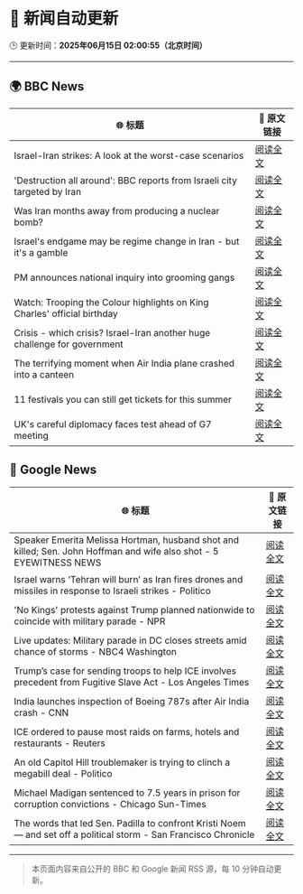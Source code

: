 # 🧠 新闻自动更新

🕒 更新时间：**2025年06月15日 02:00:55（北京时间）**

---

## 🌍 BBC News

| 🌐 标题 | 🔗 原文链接 |
|--------|-------------|
| Israel-Iran strikes: A look at the worst-case scenarios | [阅读全文](https://www.bbc.com/news/articles/c74n23y1x48o) |
| 'Destruction all around': BBC reports from Israeli city targeted by Iran | [阅读全文](https://www.bbc.com/news/videos/cvg92jnylzxo) |
| Was Iran months away from producing a nuclear bomb? | [阅读全文](https://www.bbc.com/news/articles/cn840275p5yo) |
| Israel's endgame may be regime change in Iran - but it's a gamble | [阅读全文](https://www.bbc.com/news/articles/c79e233j2gro) |
| PM announces national inquiry into grooming gangs | [阅读全文](https://www.bbc.com/news/articles/c7872pngj2qo) |
| Watch: Trooping the Colour highlights on King Charles' official birthday | [阅读全文](https://www.bbc.com/news/videos/c3rpgej0jw4o) |
| Crisis - which crisis? Israel-Iran another huge challenge for government | [阅读全文](https://www.bbc.com/news/articles/c5yxn52dz5ro) |
| The terrifying moment when Air India plane crashed into a canteen | [阅读全文](https://www.bbc.com/news/articles/cz0dkrz1kneo) |
| 11 festivals you can still get tickets for this summer | [阅读全文](https://www.bbc.com/news/articles/cp8dglz370jo) |
| UK's careful diplomacy faces test ahead of G7 meeting | [阅读全文](https://www.bbc.com/news/articles/c0ln32252reo) |

## 📰 Google News

| 🌐 标题 | 🔗 原文链接 |
|--------|-------------|
| Speaker Emerita Melissa Hortman, husband shot and killed; Sen. John Hoffman and wife also shot - 5 EYEWITNESS NEWS | [阅读全文](https://news.google.com/rss/articles/CBMitgFBVV95cUxNV3RhRm1INEdLb2s4MHJQbl81S1BGeDBTTDhTaFBYQ3FSenktWFJaS0tUU0hhd0RMYzlxVFVXRk5yeDF6OGNPT04yMEFYRlNzVUtPRlZEcXFaZkpVUWxVRW9XenZtcmZWNXRGeFJxTXQyTkU4YVRQYXhyMU45a2hxMGlYQVpDcmUxd1pJOS1hbHJYb0NMa3VudURBSmdRcm9zcDBGY2pmVUpHU1ZiSldKa21FS0xCUQ?oc=5) |
| Israel warns ‘Tehran will burn’ as Iran fires drones and missiles in response to Israeli strikes - Politico | [阅读全文](https://news.google.com/rss/articles/CBMiiwFBVV95cUxNejdDR0doR2sxVWpXb2QtZy1hMXJDZEp1azI0Q0kxOW5MM2hXUWFXQ25kWFNEOGw4dmFxdXo1MnI0ZkhHSzBWcTc0dzBHYkphN1p4VnJNYzlVYTdocml5Q3BmVUZoY1loa2pDckFDdlhnMW1QRDVsVUxQOGZ2ZEdNejlWWUtGanZaRHVn?oc=5) |
| 'No Kings' protests against Trump planned nationwide to coincide with military parade - NPR | [阅读全文](https://news.google.com/rss/articles/CBMihAFBVV95cUxPNGlUQWlFX1JwVDZLWXFTYTd2YkJZZEdMWEFfU1F2bTVqV3ZvWnR3aDRfZDJVN3V0ZzdKaTIwaDk1ZGZxaUx1Qk1vdldlb21JOGhuek9RLUFoTU14UkhMcjZLMmhxdjJTUmE0T21RN042X2w3RXB2amdLaDdtekZpbWx3dHI?oc=5) |
| Live updates: Military parade in DC closes streets amid chance of storms - NBC4 Washington | [阅读全文](https://news.google.com/rss/articles/CBMirgFBVV95cUxNbGVIdjFGZUxTbVZUOXREY0U1dkpqN0ZSMzJ4MDBRa0o3OGJvbmxRMWx4Uk9ZRWdFc21qTmwtNGg0SkxLVXpBRkdoWWhDTTBydHJmbEVpS2hXQ0lJbU8taXhFVDdnTXhxcVc1NjlOUzEwLXNjVmtWRHFJLUVralJ5dWQtazQ3YlZ2WEF5cllOVFk1Z1V6bHFjMGhTUXNuTjNGM2taSFVORi1udUtoeEE?oc=5) |
| Trump’s case for sending troops to help ICE involves precedent from Fugitive Slave Act - Los Angeles Times | [阅读全文](https://news.google.com/rss/articles/CBMiqAFBVV95cUxQQ043QkdteGg0ZWdDblMwVzMtN2FYSVpvQ3F0bjJsQlQ5M19KNWk1MmNHc09TcTRRdU1FMTJOd1JuWGdJVmZ5Ri03NWhCQ21YN1ROZFJrbTEySnQ0WlYzSmpfNDhQMjA5Y1BNNDVYQy1XQ0FTT3JvQkN1WVRXa011RTJVV0dfN2NDQWhhallNS2EzX0t0RUhFQUUyMWtURlZlSjJIWDFMbng?oc=5) |
| India launches inspection of Boeing 787s after Air India crash - CNN | [阅读全文](https://news.google.com/rss/articles/CBMif0FVX3lxTE5yZXJwOWVxMHlnTWkySEpMM1R6SlFZX3VlRGltWkxhbGdRV2pRTkFYN3l6MkhMTmhGaGIyRVBzTVQ3OHFzdmhxNXpULU91NnZoMktQM0I1bVl4WGNodEhzS0hhcWlpdVRGUVloaVNyUGxvNzBfc1FnWGVkUDVXaHfSAYQBQVVfeXFMTVZNS280MjRiTDFHOTBkTjFiMW9zNlZjTFFNa2h0Z21RZnhZZERSVURQeVBQbHJMM3Z0OVR3eFdaMy15bTdJMTNFX0lvRG1uUENCWExBT1BtcjhoRmtzU2Nfd3VqRWlTWjJvdENEeHBrYXJaTkJ1OGtFUkxubk91Q0hVMEt2?oc=5) |
| ICE ordered to pause most raids on farms, hotels and restaurants - Reuters | [阅读全文](https://news.google.com/rss/articles/CBMiuwFBVV95cUxOT3BZTEdxMVpva3FuX3h1VC1TWTQxdXdvZ3JWY3p5am5ianlRLWRSZGE1U21GOHg3TXZlRlNBRklQaklFWHl2RU9vWmN5bk5BNDhYcVRFMnFOT1FtTEtUNkVac3FxdVRvdmpmYjNUQ0ZMeEIzUlB6SmxMRVh2N2p1TlFoYVlBTC1TQm9TYkkxWnFJU29zUmlzcmdUb1VCZnBacTFUU3lXcld5WGpJU2ZmUUJHMS1IZW8zazB3?oc=5) |
| An old Capitol Hill troublemaker is trying to clinch a megabill deal - Politico | [阅读全文](https://news.google.com/rss/articles/CBMigAFBVV95cUxNUEZlRk1ZMDhaM21nZ3ZiMkRqamEwN3NXdmU3eGVGNUlSd3pVUk1EUG1lQVE5UE1KUXhzV010Rk9BT3g1cUM5dl9oR0wwZldBY1Rwbkt2dGVvVTlkX2hpci1BSF9WWUpPb3ZiVVlwOTFKQ0hhbWotXzIxUlhOOHoxaA?oc=5) |
| Michael Madigan sentenced to 7.5 years in prison for corruption convictions - Chicago Sun-Times | [阅读全文](https://news.google.com/rss/articles/CBMihwFBVV95cUxPVS1ZNXpwNm1PeWtHdnFhYlgyaUMtVU1aeGNIcTdBa29JMTZLT3Q2amlyN05TcmtJTkZVeHpFS2V5TUh5dlpGQ3o3Snd5bXpXMmd0VWl2WEFkcUlWQUxlbEFxQmFzV2VVbDY4SldGOHdXdXNkYUQ0X2xyUnk2VVRfMzJGODNIMHc?oc=5) |
| The words that led Sen. Padilla to confront Kristi Noem — and set off a political storm - San Francisco Chronicle | [阅读全文](https://news.google.com/rss/articles/CBMioAFBVV95cUxNYUl4bGFKeVZRSUJaUlNGaG0tSHUwY1l4b0xhdlpnSk1jd3BVOEx1OGJORFpuX1ZpRzhQaVh6RW5zVWZZazNsZ2I0NEF4ZjNTb05uM3RCamhYX1VnV1hRSlFkb0tMcjJsNkdQcC1NdVd1aGFoc25PMmJRMTFIV0ZnSTc3WExPTUxxV216SDM4cGlub2YtM2Jpbzl2ak45Zzhj?oc=5) |

---
> 本页面内容来自公开的 BBC 和 Google 新闻 RSS 源，每 10 分钟自动更新。
